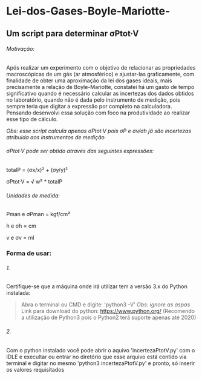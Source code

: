 # Lei-dos-Gases-Boyle-Mariotte-
## Um script para determinar σPtot·V

###### Motivação: 
Após realizar um experimento com o objetivo de relacionar as propriedades macroscópicas de um gás (ar atmosférico) e ajustar-las graficamente, com finalidade de obter uma aproximação da lei dos gases ideais, mais precisamente a relação de Boyle-Mariotte, constatei há um gasto de tempo significativo quando é necessário calcular as incertezas dos dados obtidos no laboratório, quando não é dada pelo instrumento de medição, pois sempre teria que digitar a expressão por completo na calculadora. Pensando desenvolvi essa solução com foco na produtividade ao realizar esse tipo de cálculo.

*Obs: esse script calcula apenas σPtot·V pois σP e σv/σh já são incertezas atribuida aos instrumentos de medição*


###### σPtot·V pode ser obtido através das seguintes expressões:

totalP = (σx/x)² + (σy/y)²

σPtot·V = √ w² * totalP

###### Unidades de medida: 
Pman e σPman = kgf/cm²

h e σh = cm

v e σv = ml

### Forma de usar: 
###### 1. 
Certifique-se que a máquina onde irá utilizar tem a versão 3.x do Python instalada:

> Abra o terminal ou CMD e digite: 'python3 -V' *Obs: ignore as aspas*
> Link para download do python: https://www.python.org/
(Recomendo a utilização de Python3 pois o Python2 terá suporte apenas até 2020)

###### 2. 
Com o python instalado você pode abrir o aquivo 'incertezaPtotV.py' com o IDLE e execultar ou entrar no diretório que esse arquivo está contido via terminal e digitar no mesmo 'python3 incertezaPtotV.py' e pronto, só inserir os valores requisitados
